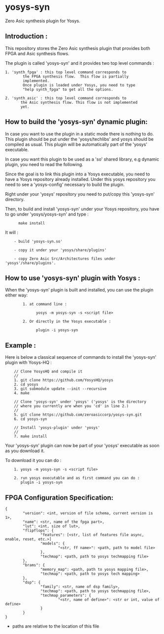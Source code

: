 # yosys-syn
Zero Asic synthesis plugin for Yosys.

Introduction :
------------
This repository stores the Zero Asic synthesis plugin that provides both FPGA and Asic synthesis flows.

The plugin is called 'yosys-syn' and it provides two top level commands : 

	1. 'synth_fpga' : this top level command corresponds to 
            the FPGA synthesis flow.  This flow is partially 
            implemented. 
            Once plugin is loaded under Yosys, you need to type 
            "help synth_fpga" to get all the options.

	2. 'synth_asic' : this top level command corresponds to 
           the Asic synthesis flow. This flow is not implemented 
           yet.

How to build the 'yosys-syn' dynamic plugin:
--------------------------------------------
In case you want to use the plugin in a static mode there is nothing to do. This plugin should be put under the 'yosys/techlibs' and yosys should be compiled as usual. This plugin will be automatically part of the 'yosys' executable. 

In case you want this plugin to be used as a 'so' shared library, e.g dynamic plugin, you need to read the following.
 
Since the goal is to link this plugin into a Yosys executable, you need to have a Yosys repository already installed. Under this yosys repository you need to see a 'yosys-config' necessary to build the plugin.

Right under your 'yosys' repository you need to put/copy this 'yosys-syn' directory.

Then, to build and install 'yosys-syn' under your Yosys repository, you have to go under 'yosys/yosys-syn' and type :

          make install

It will : 

        - build 'yosys-syn.so'

        - copy it under your 'yosys/share/plugins'

        - copy Zero Asic Src/Architectures files under 'yosys'/share/plugins'.

How to use 'yosys-syn' plugin with Yosys :
------------------------------------------
When the 'yosys-syn' plugin is built and installed, you can use the plugin either way: 

            1. at command line : 

                  yosys -m yosys-syn -s <script file>

            2. Or directly in the Yosys executable : 

                  plugin -i yosys-syn
               

Example : 
--------

Here is below a classical sequence of commands to install the 'yosys-syn' plugin with Yosys-HQ : 

        // Clone YosysHQ and compile it
        //
        1. git clone https://github.com/YosysHQ/yosys
        2. cd yosys
        3. git submodule update --init --recursive
        4. make

        // Clone 'yosys-syn' under 'yosys' ('yosys' is the directory 
        // where you currently are when you 'cd' in line 2.)
        //
        5. git clone https://github.com/zeroasiccorp/yosys-syn.git
        6. cd yosys-syn
        
        // Install 'yosys-plugin' under 'yosys'
        //
        7. make install

Your 'yosys-syn' plugin can now be part of your 'yosys' executable as soon as you download it.

To download it you can do :
  
        1. yosys -m yosys-syn -s <script file> 

        2. run yosys executable and as first command you can do :
           plugin -i yosys-syn

   
FPGA Configuration Specification:
---------------------------------

```
{
        "version": <int, version of file schema, current version is 1>,
        "name": <str, name of the fpga part>,
        "lut": <int, size of lut>,
        "flipflops": {
                "features": [<str, list of features file async, enable, reset, etc.>]
                "models": {
                        "<str, ff name>": <path, path to model file>
                },
                "techmap": <path, path to yosys techmapping file>
        },
        "brams": {
                "memory_map": <path, path to yosys mapping file>,
                "techmap": <path, path to yosys tech mapping>
        },
        "dsp": {
                "family": <str, name of dsp family>,
                "techmap": <path, path to yosys techmapping file>,
                "techmap_parameters": {
                        "<str, name of define>": <str or int, value of define>
                }
        }
}
```

* paths are relative to the location of this file
